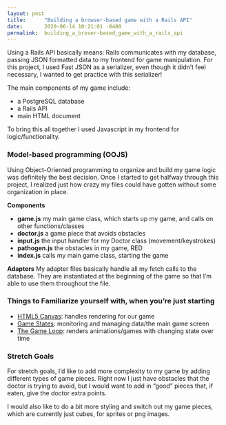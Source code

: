 ```yaml
---
layout: post
title:      "Building a browser-based game with a Rails API"
date:       2020-06-14 10:21:01 -0400
permalink:  building_a_broser-based_game_with_a_rails_api
---
```


Using a Rails API basically means:
Rails communicates with my database, passing JSON formatted data to my frontend for game manipulation. For this project, I used Fast JSON as a serializer, even though it didn’t feel necessary, I wanted to get practice with this serializer!

The main components of my game include:
* a PostgreSQL database
* a Rails API
* main HTML document

To bring this all together I used Javascript in my frontend for logic/functionality.

### Model-based programming (OOJS)
Using Object-Oriented programming to organize and build my game logic was definitely the best decision. Once I started to get halfway through this project, I realized just how crazy my files could have gotten without some organization in place.

**Components**
* **game.js** my main game class, which starts up my game, and calls on other functions/classes
* **doctor.js** a game piece that avoids obstacles
* **input.js** the input handler for my Doctor class (movement/keystrokes)
* **pathogen.js** the obstacles in my game, RED
* **index.js** calls my main game class, starting the game

**Adapters**
My adapter files basically handle all my fetch calls to the database. They are instantiated at the beginning of the game so that I’m able to use them throughout the file.

### Things to Familiarize yourself with, when you’re just starting
* [HTML5 Canvas](https://www.w3schools.com/html/html5_canvas.asp): handles rendering for our game
* [Game States](https://codeincomplete.com/articles/javascript-game-foundations-state-management/): monitoring and managing data/the main game screen
* [The Game Loop](https://developer.mozilla.org/en-US/docs/Games/Anatomy): renders animations/games with changing state over time


### Stretch Goals
For stretch goals, I’d like to add more complexity to my game by adding different types of game pieces. Right now I just have obstacles that the doctor is trying to avoid, but I would want to add in “good” pieces that, if eaten, give the doctor extra points. 

I would also like to do a bit more styling and switch out my game pieces, which are currently just cubes, for sprites or png images. 


